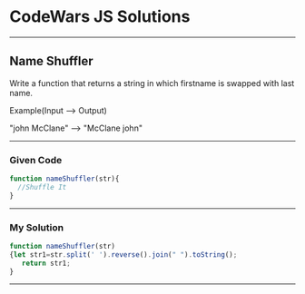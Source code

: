 # CodeWars JS Solutions

---

## Name Shuffler

Write a function that returns a string in which firstname is swapped with last name.

Example(Input --> Output)

"john McClane" --> "McClane john"

---

### Given Code


```js
function nameShuffler(str){
  //Shuffle It
}
```

---

### My Solution 


```js
function nameShuffler(str)
{let str1=str.split(' ').reverse().join(" ").toString(); 
   return str1;
}
```


---

